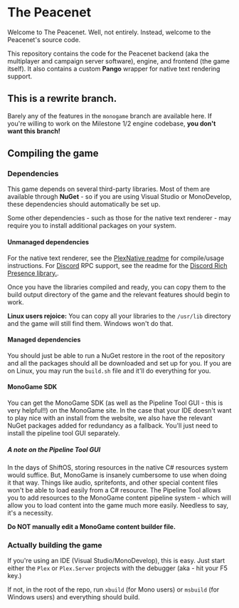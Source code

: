 # The Peacenet

Welcome to The Peacenet. Well, not entirely. Instead, welcome to the Peacenet's source code.

This repository contains the code for the Peacenet backend (aka the multiplayer and campaign server software), engine, and frontend (the game itself). It also contains a custom **Pango** wrapper for native text rendering support.

## This is a rewrite branch.

Barely any of the features in the `monogame` branch are available here. If you're willing to work on the Milestone 1/2 engine codebase, **you don't want this branch!**

## Compiling the game

### Dependencies

This game depends on several third-party libraries. Most of them are available through **NuGet** - so if you are using Visual Studio or MonoDevelop, these dependencies should automatically be set up.

Some other dependencies - such as those for the native text renderer - may require you to install additional packages on your system.

#### Unmanaged dependencies

For the native text renderer, see the [PlexNative readme](PlexNative/README.md) for compile/usage instructions. For [Discord](https://discordapp.com) RPC support, see the readme for the [Discord Rich Presence library.](https://github.com/discordapp/discord-rpc).

Once you have the libraries compiled and ready, you can copy them to the build output directory of the game and the relevant features should begin to work.

**Linux users rejoice:** You can copy all your libraries to the `/usr/lib` directory and the game will still find them. Windows won't do that.

#### Managed dependencies

You should just be able to run a NuGet restore in the root of the repository and all the packages should all be downloaded and set up for you. If you are on Linux, you may run the `build.sh` file and it'll do everything for you.

#### MonoGame SDK

You can get the MonoGame SDK (as well as the Pipeline Tool GUI - this is very helpful!!) on the MonoGame site. In the case that your IDE doesn't want to play nice with an install from the website, we also have the relevant NuGet packages added for redundancy as a fallback. You'll just need to install the pipeline tool GUI separately.

##### A note on the Pipeline Tool GUI

In the days of ShiftOS, storing resources in the native C# resources system would suffice. But, MonoGame is insanely cumbersome to use when doing it that way. Things like audio, spritefonts, and other special content files won't be able to load easily from a C# resource. The Pipeline Tool allows you to add resources to the MonoGame content pipeline system - which will allow you to load content into the game much more easily. Needless to say, it's a necessity.

**Do NOT manually edit a MonoGame content builder file.**

### Actually building the game

If you're using an IDE (Visual Studio/MonoDevelop), this is easy. Just start either the `Plex` or `Plex.Server` projects with the debugger (aka - hit your F5 key.)

If not, in the root of the repo, run `xbuild` (for Mono users) or `msbuild` (for Windows users) and everything should build.